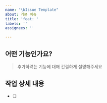 ```yaml
---
name: "\bIssue Template"
about: 기본 이슈
title: 'feat: '
labels: ''
assignees: ''

---
```


## 어떤 기능인가요?

> 추가하려는 기능에 대해 간결하게 설명해주세요

## 작업 상세 내용

- [ ]
